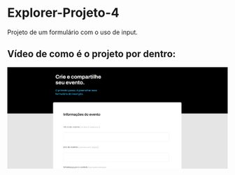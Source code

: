 # Explorer-Projeto-4
Projeto de um formulário com o uso de input.

## Vídeo de como é o projeto por dentro: 
<img src="assets/arquivo.gif" alt="Gif demonstrando o projeto">
